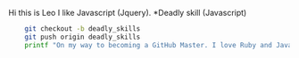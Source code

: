Hi this is Leo 
I like Javascript (Jquery).
*Deadly skill (Javascript)

```bash
    git checkout -b deadly_skills
    git push origin deadly_skills
    printf "On my way to becoming a GitHub Master. I love Ruby and JavaSc
